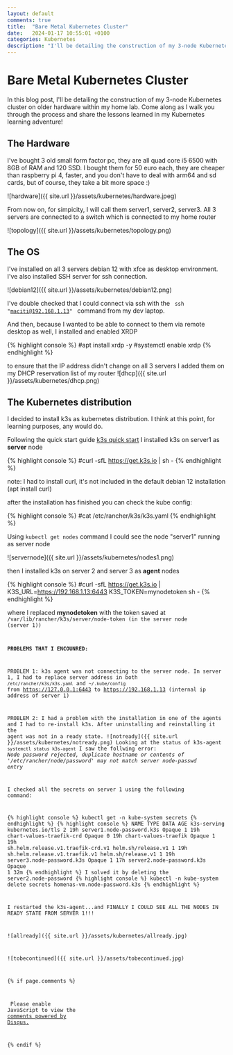 ```yaml
---
layout: default
comments: true
title:  "Bare Metal Kubernetes Cluster"
date:   2024-01-17 10:55:01 +0100
categories: Kubernetes
description: "I'll be detailing the construction of my 3-node Kubernetes cluster on older hardware within my home lab"
---
```

# [](#header-1) Bare Metal Kubernetes Cluster

In this blog post, I'll be detailing the construction of my 3-node Kubernetes cluster on older hardware within my home lab. Come along as I walk you through the process and share the lessons learned in my Kubernetes learning adventure! 

## [](#header-3) The Hardware

I've bought 3 old small form factor pc, they are all quad core i5 6500 with 8GB of RAM and 120 SSD. I bought them for 50 euro each, they are cheaper than raspberry pi 4, faster, and you don't have to deal with arm64 and sd cards, but of course, they take a bit more space :)

![hardware]({{ site.url }}/assets/kubernetes/hardware.jpeg)

From now on, for simpicity, I will call them server1, server2, server3. 
All 3 servers are connected to a switch which is connected to my home router

![topology]({{ site.url }}/assets/kubernetes/topology.png)

## [](#header-3) The OS

I've installed on all 3 servers debian 12 with xfce as desktop environment. I've also installed SSH server for ssh connection.

![debian12]({{ site.url }}/assets/kubernetes/debian12.png)

I've double checked that I could connect via ssh with the <code> ssh "maciti@192.168.1.13" </code> command from my dev laptop.

And then, because I wanted to be able to connect to them via remote desktop as well, I installed and enabled XRDP

{% highlight console  %}
#apt install xrdp -y
#systemctl enable xrdp
{% endhighlight %} 

to ensure that the IP address didn't change on all 3 servers I added them on my DHCP reservation list of my router
![dhcp]({{ site.url }}/assets/kubernetes/dhcp.png)

## [](#header-3) The Kubernetes distribution

I decided to install k3s as kubernetes distribution. I think at this point, for learning purposes, any would do.

Following the quick start guide <a href="https://docs.k3s.io/quick-start">k3s quick start</a> I installed k3s on server1 as <b>server</b> node

{% highlight console  %}
#curl -sfL https://get.k3s.io | sh -
{% endhighlight %} 

note: I had to install curl, it's not included in the default debian 12 installation (apt install curl)

after the installation has finished you can check the kube config:

{% highlight console  %}
#cat /etc/rancher/k3s/k3s.yaml
{% endhighlight %} 

Using <code>kubectl get nodes</code> command I could see the node "server1" running as server node

![servernode]({{ site.url }}/assets/kubernetes/nodes1.png)

then I installed k3s on server 2 and server 3 as <b>agent</b> nodes

{% highlight console  %}
#curl -sfL https://get.k3s.io | K3S_URL=https://192.168.1.13:6443 K3S_TOKEN=mynodetoken sh -
{% endhighlight %} 

where I replaced <b>mynodetoken</b> with the token saved at <code>/var/lib/rancher/k3s/server/node-token</end> (in the server node (server 1))

<b>PROBLEMS THAT I ENCOUNRED:</b>

PROBLEM 1:
k3s agent was not connecting to the server node. In server 1, I had to replace server address in both <code>/etc/rancher/k3s/k3s.yaml</code> and <code>~/.kube/config</code> from https://127.0.0.1:6443 to https://192.168.1.13 (internal ip address of server 1)

PROBLEM 2:
I had a problem with the installation in one of the agents and I had to re-install k3s. After uninstalling and reinstalling it the agent was not in a ready state. 
![notready]({{ site.url }}/assets/kubernetes/notready.png)
Looking at the status of k3s-agent <code>systemctl status k3s-agent</code> I saw the follwing error: <i>Node password rejected, duplicate hostname or contents of '/etc/rancher/node/password' may not match server node-passwd entry</i>

I checked all the secrets on server 1 using the following command:

{% highlight console  %}
kubectl get -n kube-system secrets 
{% endhighlight %} 
{% highlight console  %}
NAME                                TYPE                 DATA   AGE
k3s-serving                         kubernetes.io/tls    2      19h
server1.node-password.k3s           Opaque               1      19h
chart-values-traefik-crd            Opaque               0      19h
chart-values-traefik                Opaque               1      19h
sh.helm.release.v1.traefik-crd.v1   helm.sh/release.v1   1      19h
sh.helm.release.v1.traefik.v1       helm.sh/release.v1   1      19h
server3.node-password.k3s           Opaque               1      17h
server2.node-password.k3s           Opaque               1      32m
{% endhighlight %} 
I solved it by deleting the server2.node-password
{% highlight console  %}
kubectl -n kube-system delete secrets homenas-vm.node-password.k3s
{% endhighlight %} 

I restarted the k3s-agent...and FINALLY I COULD SEE ALL THE NODES IN READY STATE FROM SERVER 1!!!

![allready]({{ site.url }}/assets/kubernetes/allready.jpg)

![tobecontinued]({{ site.url }}/assets/tobecontinued.jpg)

{% if page.comments %}

<div id="disqus_thread"></div>
<script>

/**
*  RECOMMENDED CONFIGURATION VARIABLES: EDIT AND UNCOMMENT THE SECTION BELOW TO INSERT DYNAMIC VALUES FROM YOUR PLATFORM OR CMS.
*  LEARN WHY DEFINING THESE VARIABLES IS IMPORTANT: https://disqus.com/admin/universalcode/#configuration-variables*/

var disqus_config = function () {
this.page.url = 'https://maciti.github.io/kubernetes/2024/01/17/bare-metal-kubernetes-cluster.html';  // Replace PAGE_URL with your page's canonical URL variable
this.page.identifier = '2022-01-17-bare-metal-kubernetes-cluster'; // Replace PAGE_IDENTIFIER with your page's unique identifier variable
};

(function() { // DON'T EDIT BELOW THIS LINE
var d = document, s = d.createElement('script');
s.src = 'https://maciti-github-io.disqus.com/embed.js';
s.setAttribute('data-timestamp', +new Date());
(d.head || d.body).appendChild(s);
})();
</script>
<noscript>Please enable JavaScript to view the <a href="https://disqus.com/?ref_noscript">comments powered by Disqus.</a></noscript>
  
{% endif %}










